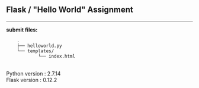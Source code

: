 ## Flask / "Hello World" Assignment

----

**submit files:**<br />

```
    .
    ├── helloworld.py
    └── templates/
            └── index.html
```

<br />
Python version : 2.7.14<br />
Flask version : 0.12.2<br />
<br />